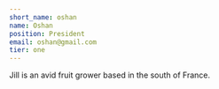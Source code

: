 ```yaml
---
short_name: oshan
name: Oshan
position: President
email: oshan@gmail.com
tier: one
---
```

Jill is an avid fruit grower based in the south of France.